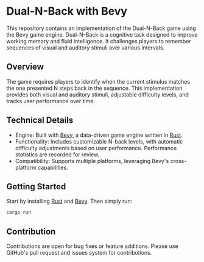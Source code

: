 # Dual-N-Back with Bevy

This repository contains an implementation of the Dual-N-Back game using the Bevy game engine. Dual-N-Back is a cognitive task designed to improve working memory and fluid intelligence. It challenges players to remember sequences of visual and auditory stimuli over various intervals.

## Overview

The game requires players to identify when the current stimulus matches the one presented N steps back in the sequence. This implementation provides both visual and auditory stimuli, adjustable difficulty levels, and tracks user performance over time.

## Technical Details

- Engine: Built with [Bevy], a data-driven game engine written in [Rust].
- Functionality: Includes customizable N-back levels, with automatic difficulty adjustments based on user performance. Performance statistics are recorded for review.
- Compatibility: Supports multiple platforms, leveraging Bevy's cross-platform capabilities.

## Getting Started

Start by installing [Rust] and [Bevy]. Then simply run:

```bash
cargo run
```

## Contribution

Contributions are open for bug fixes or feature additions. Please use GitHub's pull request and issues system for contributions.

[Rust]: https://www.rust-lang.org/
[Bevy]: https://bevyengine.org/
